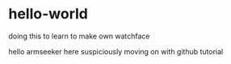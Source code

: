 # hello-world
doing this to learn to make own watchface

hello armseeker here suspiciously moving on with github tutorial
